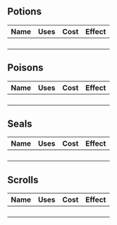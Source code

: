 ## Potions

| Name | Uses | Cost | Effect |
| ---- | ---- | ---- | ------ |
|      |      |      |        |
|      |      |      |        |
|      |      |      |        |
|      |      |      |        |

## Poisons

| Name | Uses | Cost | Effect |
| ---- | ---- | ---- | ------ |
|      |      |      |        |
|      |      |      |        |
|      |      |      |        |
|      |      |      |        |

## Seals

| Name | Uses | Cost | Effect |
| ---- | ---- | ---- | ------ |
|      |      |      |        |
|      |      |      |        |
|      |      |      |        |
|      |      |      |        |

## Scrolls

| Name | Uses | Cost | Effect |
| ---- | ---- | ---- | ------ |
|      |      |      |        |
|      |      |      |        |
|      |      |      |        |
|      |      |      |        |

